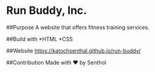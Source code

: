 # Run Buddy, Inc.

##Purpose
A website that offers fitness training services.

##Build with
*HTML
*CSS

##Website
https://katochsenthal.github.io/run-buddy/

##Contribution
Made with ❤️ by Senthol
